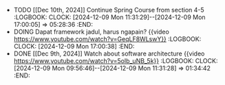 - TODO [[Dec 10th, 2024]] Continue Spring Course from section 4-5
  :LOGBOOK:
  CLOCK: [2024-12-09 Mon 11:31:29]--[2024-12-09 Mon 17:00:05] =>  05:28:36
  :END:
- DOING  Dapat framework jadul, harus ngapain? {{video https://www.youtube.com/watch?v=GeqLF8WLswY}}
  :LOGBOOK:
  CLOCK: [2024-12-09 Mon 17:00:38]
  :END:
- DONE [[Dec 9th, 2024]] Watch about software architecture {{video https://www.youtube.com/watch?v=5olb_uNB_5k}}
  :LOGBOOK:
  CLOCK: [2024-12-09 Mon 09:56:46]--[2024-12-09 Mon 11:31:28] =>  01:34:42
  :END:
